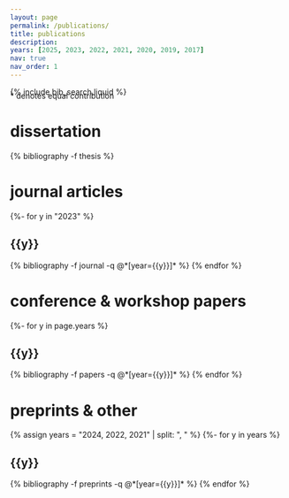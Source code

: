 ```yaml
---
layout: page
permalink: /publications/
title: publications
description:
years: [2025, 2023, 2022, 2021, 2020, 2019, 2017]
nav: true
nav_order: 1
---
```


{% include bib_search.liquid %}

<!-- _pages/publications.md -->
<div class="publications">

<p style="font-size: 0.875rem;margin-top: -1.5rem">
  <span style="color:var(--global-theme-color)">*</span> denotes equal contribution
</p>

<h1>dissertation</h1>

{% bibliography -f thesis %}

<h1>journal articles</h1>

{%- for y in "2023" %}
  <h2 class="year">{{y}}</h2>
  {% bibliography -f journal -q @*[year={{y}}]* %}
{% endfor %}

<h1>conference & workshop papers</h1>

{%- for y in page.years %}
  <h2 class="year">{{y}}</h2>
  {% bibliography -f papers -q @*[year={{y}}]* %}
{% endfor %}

<h1>preprints & other</h1>

{% assign years = "2024, 2022, 2021" | split: ", " %}
{%- for y in years %}
  <h2 class="year">{{y}}</h2>
  {% bibliography -f preprints -q @*[year={{y}}]* %}
{% endfor %}
